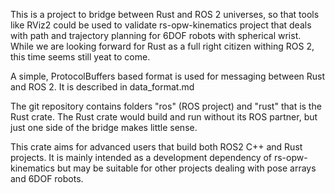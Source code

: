 This is a project to bridge between Rust and ROS 2 universes, so that tools like RViz2 could be used to validate rs-opw-kinematics project that deals with path and trajectory planning for 6DOF robots with spherical wrist. While we are looking forward for Rust as a full right citizen withing ROS 2, this time seems still yeat to come.

A simple, ProtocolBuffers based format is used for messaging between Rust and ROS 2. It is described in data_format.md

The git repository contains folders "ros" (ROS project) and "rust" that is the Rust crate. The Rust crate would build and run without its ROS partner, but just one side of the bridge makes little sense. 

This crate aims for advanced users that build both ROS2 C++ and Rust projects. It is mainly intended as a development dependency of rs-opw-kinematics but may be suitable for other projects dealing with pose arrays and 6DOF robots.









